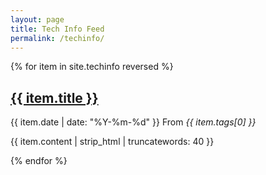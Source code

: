 ```yaml
---
layout: page
title: Tech Info Feed
permalink: /techinfo/
---
```


<div class="post-list">
  {% for item in site.techinfo reversed %}
    <div class="post-item">
      <div class="post-item-info">
        <h2 class="post-title">
          <a href="{{ item.url | relative_url }}">{{ item.title }}</a>
        </h2>
        <div class="post-meta">
          <i class="far fa-calendar fa-fw"></i>
          <span>{{ item.date | date: "%Y-%m-%d" }}</span>
          <i class="far fa-folder-open fa-fw"></i>
          <span>From <em>{{ item.tags[0] }}</em></span>
        </div>
      </div>
      <div class="post-content">
        <p>{{ item.content | strip_html | truncatewords: 40 }}</p>
      </div>
    </div>
  {% endfor %}
</div>